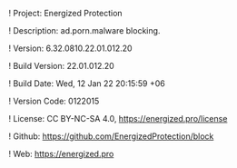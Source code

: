 ! Project: Energized Protection

! Description: ad.porn.malware blocking.

! Version: 6.32.0810.22.01.012.20

! Build Version: 22.01.012.20

! Build Date: Wed, 12 Jan 22 20:15:59 +06

! Version Code: 0122015

! License: CC BY-NC-SA 4.0, https://energized.pro/license

! Github: https://github.com/EnergizedProtection/block

! Web: https://energized.pro
